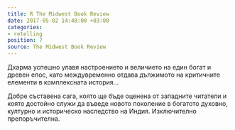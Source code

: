 ```yaml
---
title: R The Midwest Book Review
date: 2017-05-02 14:48:00 +03:00
categories:
- retelling
position: 7
source: The Midwest Book Review
---
```


Дхарма успешно улавя настроението и величието на един богат и древен епос, като междувременно отдава дължимото на критичните елементи в комплексната история...

Добре съставена сага, която ще бъде оценена от западните читатели и която достойно служи да въведе новото поколение в богатото духовно, културно и историческо наследство на Индия. 
Изключително препоръчителна.